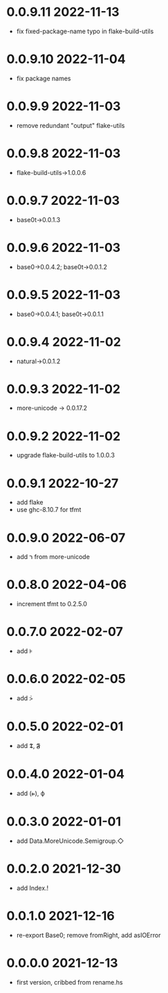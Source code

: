 0.0.9.11 2022-11-13
===================
- fix fixed-package-name typo in flake-build-utils

0.0.9.10 2022-11-04
===================
- fix package names

0.0.9.9 2022-11-03
==================
- remove redundant "output" flake-utils

0.0.9.8 2022-11-03
==================
- flake-build-utils->1.0.0.6

0.0.9.7 2022-11-03
==================
- base0t->0.0.1.3

0.0.9.6 2022-11-03
==================
- base0->0.0.4.2; base0t->0.0.1.2

0.0.9.5 2022-11-03
==================
- base0->0.0.4.1; base0t->0.0.1.1

0.0.9.4 2022-11-02
==================
- natural->0.0.1.2

0.0.9.3 2022-11-02
==================
- more-unicode -> 0.0.17.2

0.0.9.2 2022-11-02
==================
- upgrade flake-build-utils to 1.0.0.3

0.0.9.1 2022-10-27
==================
- add flake
- use ghc-8.10.7 for tfmt

0.0.9.0 2022-06-07
==================
- add ﬧ from more-unicode

0.0.8.0 2022-04-06
==================
- increment tfmt to 0.2.5.0

0.0.7.0 2022-02-07
==================
- add ⊧

0.0.6.0 2022-02-05
==================
- add ⩼

0.0.5.0 2022-02-01
==================
- add 𝕿, 𝕱

0.0.4.0 2022-01-04
==================
- add (⩺), ф

0.0.3.0 2022-01-01
==================
- add Data.MoreUnicode.Semigroup.◇

0.0.2.0 2021-12-30
==================
- add Index.!

0.0.1.0 2021-12-16
==================
- re-export Base0; remove fromRight, add asIOError

0.0.0.0 2021-12-13
==================
- first version, cribbed from rename.hs
